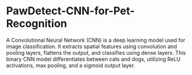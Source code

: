 # PawDetect-CNN-for-Pet-Recognition
A Convolutional Neural Network (CNN) is a deep learning model used for image classification. It extracts spatial features using convolution and pooling layers, flattens the output, and classifies using dense layers. This binary CNN model differentiates between cats and dogs, utilizing ReLU activations, max pooling, and a sigmoid output layer.
